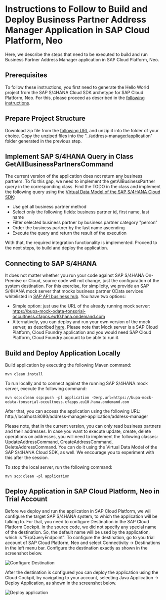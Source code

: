 # Instructions to Follow to Build and Deploy Business Partner Address Manager Application in SAP Cloud Platform, Neo
Here, we describe the steps that need to be executed to build and run Business Partner Address Manager application in SAP Cloud Platform, Neo.

## Prerequisites
To follow these instructions, you first need to generate the Hello World project from the SAP S/4HANA Cloud SDK archetype for SAP Cloud Platform, Neo.
For this, please proceed as described in the [following instructions](https://github.com/SAP/cloud-s4-sdk-book/blob/powerweek_helloworld/README.md).

## Prepare Project Structure
Download zip file from the [following URL](https://github.com/SAP/cloud-s4-sdk-book/archive/powerweek_copyover.zip) and unzip it into the folder of your choice.
Copy the unziped files into the "../address-manager/application" folder generated in the previous step.

## Implement SAP S/4HANA Query in Class GetAllBusinessPartnersCommand
The current version of the application does not return any business partners. To fix this gap, we need to implement the getAllBusinessPartner query in the corresponding class.
Find the TODO in the class and implement the following query using the [Virtual Data Model of the SAP S/4HANA Cloud SDK](https://blogs.sap.com/2017/05/21/step-4-with-sap-s4hana-cloud-sdk-calling-an-odata-service/):
* Use get all business partner method
* Select only the following fields: business partner id, first name, last name
* Filter selected business partner by business partner category "person"
* Order the business partner by the last name ascending
* Execute the query and return the result of the execution

With that, the required integration functionality is implemented. Proceed to the next steps, to build and deploy the application.

## Connecting to SAP S/4HANA
It does not matter whether you run your code against SAP S/4HANA On-Premise or Cloud, source code will not change, just the configuration of the system destination.
For this exercise, for simplicity, we provide an SAP S/4HANA mock server that mocks business partner OData services whitelisted in [SAP API business hub](https://api.sap.com/api/API_BUSINESS_PARTNER/resource).
You have two options:
* Simple option: just use the URL of the already running mock server: https://bupa-mock-odata-tonsorial-occultness.cfapps.eu10.hana.ondemand.com
* Alternatively, you can deploy and run your own version of the mock server, as described [here](https://sap.github.io/cloud-s4-sdk-book/pages/mock-odata.html). Please note that Mock server is a SAP Cloud Platform, Cloud Foundry application and you would need SAP Cloud Platform, Cloud Foundry account to be able to run it.

## Build and Deploy Application Locally
Build application by executing the following Maven command:
```
mvn clean install
```

To run locally and to connect against the running SAP S/4HANA mock server, execute the following command:
```
mvn scp:clean scp:push -pl application -Derp.url=https://bupa-mock-odata-tonsorial-occultness.cfapps.eu10.hana.ondemand.com
```

After that, you can access the application using the following URL:
http://localhost:8080/address-manager-application/address-manager

Please note, that in the current version, you can only read business partners and their addresses. In case you want to execute update, create, delete operations on addresses, you
will need to implement the following classes: UpdateAddressCommand, CreateAddressCommand, DeleteAddressCommand. You can do it using the Virtual Data Model of the SAP S/4HANA Cloud SDK, as well.
We encourage you to experiment with this after the session.

To stop the local server, run the following command:
```
mvn scp:clean -pl application
```

## Deploy Application in SAP Cloud Platform, Neo in Trial Account
Before we deploy and run the application in SAP Cloud Platform, we will configure the target SAP S/4HANA system, to which the application will be talking to.
For that, you need to configure Destination in the SAP Cloud Platform Cockpit. In the source code, we did not specify any special name of the destination. 
So, the default name will be used by the application, which is "ErpQueryEndpoint". To configure the destination, go to you trial account of SAP Cloud Platform, Neo and select
Connectivity -> Destinations in the left menu bar. Configure the destination exactly as shown in the screenshot below.

![Configure Destination](https://github.com/SAP/cloud-s4-sdk-book/blob/powerweek_copyover/DestinationConfig.png)

After the destination is configured you can deploy the application using the Cloud Cockpit, by navigating to your account, selecting Java Application -> Deploy Application, as shown in the screenshot below.

![Deploy application](https://github.com/SAP/cloud-s4-sdk-book/blob/powerweek_copyover/Deployment.png)



